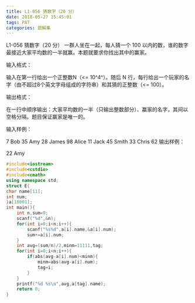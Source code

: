 ```yaml
---
title: L1-056 猜数字（20 分）
date: 2018-05-27 15:45:01
tags: PAT
categories: 题解集
---
```


L1-056 猜数字（20 分）
一群人坐在一起，每人猜一个 100 以内的数，谁的数字最接近大家平均数的一半就赢。本题就要求你找出其中的赢家。

输入格式：

输入在第一行给出一个正整数N（<= 10^4^）。随后 N 行，每行给出一个玩家的名字（由不超过8个英文字母组成的字符串）和其猜的正整数（<= 100）。

输出格式：

在一行中顺序输出：大家平均数的一半（只输出整数部分）、赢家的名字，其间以空格分隔。题目保证赢家是唯一的。

输入样例：

7
Bob 35
Amy 28
James 98
Alice 11
Jack 45
Smith 33
Chris 62
输出样例：

22 Amy

```cpp
#include<iostream>
#include<cstdio>
#include<cmath>
using namespace std;
struct E{
char name[11];
int num;
}a[10001];
int main(){
    int n,sum=0;
    scanf("%d",&n);
    for(int i=0;i<n;i++){
        scanf("%s%d",a[i].name,&a[i].num);
        sum+=a[i].num;
    }
    int avg=(sum/n)/2,minm=11111,tag;
    for(int i=0;i<n;i++){
        if(abs(avg-a[i].num)<minm){
            minm=abs(avg-a[i].num);
            tag=i;
        }
    }
    printf("%d %s\n",avg,a[tag].name);
    return 0;
}

```